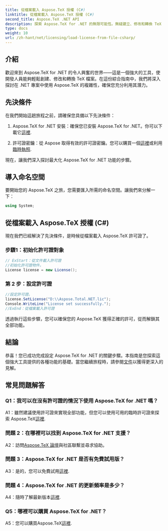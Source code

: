 ```yaml
---
title: 從檔案載入 Aspose.TeX 授權 (C#)
linktitle: 從檔案載入 Aspose.TeX 授權 (C#)
second_title: Aspose.TeX .NET API
description: 探索 Aspose.TeX for .NET 的無限可能性。無縫建立、修改和轉換 TeX 檔案。
type: docs
weight: 10
url: /zh-hant/net/licensing/load-license-from-file-csharp/
---
```

## 介紹

歡迎來到 Aspose.TeX for .NET 的令人興奮的世界——這是一個強大的工具，使開發人員能夠輕鬆創建、修改和轉換 TeX 檔案。在這份綜合指南中，我們將深入探討在 .NET 專案中使用 Aspose.TeX 的複雜性，確保您充分利用其潛力。

## 先決條件

在我們開始這趟旅程之前，請確保您具備以下先決條件：

1.  Aspose.TeX for .NET 安裝：確保您已安裝 Aspose.TeX for .NET。你可以下載它[這裡](https://releases.aspose.com/tex/net/).

2. 許可證密鑰：從 Aspose 取得有效的許可證密鑰。您可以購買一個[這裡](https://purchase.aspose.com/buy)或利用[臨時執照](https://purchase.aspose.com/temporary-license/).

現在，讓我們深入探討最大化 Aspose.TeX for .NET 功能的步驟。

## 導入命名空間

要開始您的 Aspose.TeX 之旅，您需要匯入所需的命名空間。讓我們來分解一下：

```csharp
using System;
```

## 從檔案載入 Aspose.TeX 授權 (C#)

現在我們已經解決了先決條件，是時候從檔案載入 Aspose.TeX 許可證了。

### 步驟1：初始化許可證對象

```csharp
// ExStart：從文件載入許可證
//初始化許可證物件。
License license = new License();
```

### 第 2 步：設定許可證

```csharp
//設定許可證。
license.SetLicense("D:\\Aspose.Total.NET.lic");
Console.WriteLine("License set successfully.");
//ExEnd：從檔案載入許可證
```

透過執行這些步驟，您可以確保您的 Aspose.TeX 獲得正確的許可，從而解鎖其全部功能。

## 結論

恭喜！您已成功完成設定 Aspose.TeX for .NET 的關鍵步驟。本指南是您探索這個強大工具提供的各種功能的基礎。當您繼續旅程時，請參閱[文件](https://reference.aspose.com/tex/net/)以獲得更深入的見解。

## 常見問題解答

### Q1：我可以在沒有許可證的情況下使用 Aspose.TeX for .NET 嗎？

 A1：雖然建議使用許可證來實現全部功能，但您可以使用可用的臨時許可證來探索 Aspose.TeX[這裡](https://purchase.aspose.com/temporary-license/).

### 問題 2：在哪裡可以找到 Aspose.TeX for .NET 支援？

 A2：訪問[Aspose.TeX 論壇](https://forum.aspose.com/c/tex/47)與社區聯繫並尋求協助。

### 問題 3：Aspose.TeX for .NET 是否有免費試用版？

 A3：是的，您可以免費試用[這裡](https://releases.aspose.com/).

### 問題 4：Aspose.TeX for .NET 的更新頻率是多少？

 A4：隨時了解最新版本[這裡](https://releases.aspose.com/tex/net/).

### Q5：哪裡可以購買 Aspose.TeX for .NET？

A5：您可以購買Aspose.TeX[這裡](https://purchase.aspose.com/buy).